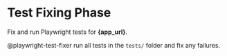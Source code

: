 # Test Fixing Phase

Fix and run Playwright tests for **{app_url}**.

@playwright-test-fixer run all tests in the `tests/` folder and fix any failures.
